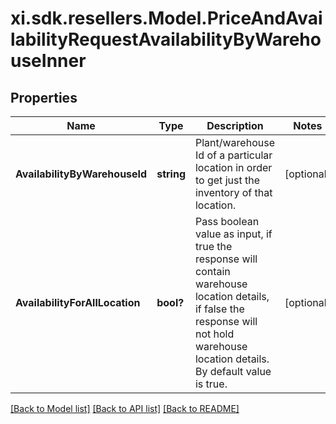 # xi.sdk.resellers.Model.PriceAndAvailabilityRequestAvailabilityByWarehouseInner

## Properties

Name | Type | Description | Notes
------------ | ------------- | ------------- | -------------
**AvailabilityByWarehouseId** | **string** | Plant/warehouse Id of a particular location in order to get just the inventory of that location. | [optional] 
**AvailabilityForAllLocation** | **bool?** | Pass boolean value as input, if true the response will contain warehouse location details, if false the response will not hold warehouse location details. By default value is true. | [optional] 

[[Back to Model list]](../README.md#documentation-for-models) [[Back to API list]](../README.md#documentation-for-api-endpoints) [[Back to README]](../README.md)

